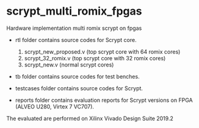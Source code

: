 # scrypt_multi_romix_fpgas
Hardware implementation multi romix scrypt on fpgas

- rtl folder contains source codes for Scrypt core.

  1. scrypt_new_proposed.v (top scrypt core with 64 romix cores)
  2. scrypt_32_romix.v (top scrypt core with 32 romix cores)
  3. scrypt_new.v (normal scrypt cores)

- tb folder contains source codes for test benches.

- testcases folder contains source codes for Scrypt.

- reports folder contains evaluation reports for Scrypt versions on FPGA (ALVEO U280, Virtex 7 VC707).

The evaluated are performed on Xilinx Vivado Design Suite 2019.2


